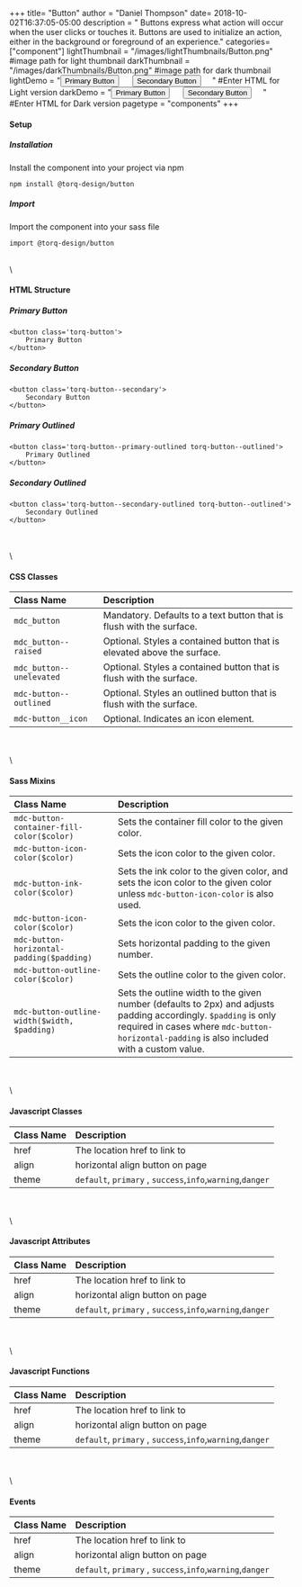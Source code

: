 +++
title= "Button"
author = "Daniel Thompson"
date= 2018-10-02T16:37:05-05:00
description = " Buttons express what action will occur when the user clicks or touches it. Buttons are used to initialize an action, either in the background or foreground of an experience."
categories= ["component"]
lightThumbnail = "/images/lightThumbnails/Button.png"  #image path for light thumbnail
darkThumbnail = "/images/darkThumbnails/Button.png"     #image path for dark thumbnail 
lightDemo = "<button class='torq-button' style ='margin-right:20px;'>Primary Button</button> <button class='torq-button--secondary' style ='margin-right:20px;'>Secondary Button</button>" #Enter HTML for Light version
darkDemo = "<button class='torq-button-dark' style ='margin-right:20px;'>Primary Button</button> <button class='torq-button-dark--secondary' style ='margin-right:20px;'>Secondary Button</button>" #Enter HTML for Dark version
pagetype = "components"
+++



#### Setup

##### Installation
Install the component into your project via npm
    
    npm install @torq-design/button


##### Import
Import the component into your sass file 

    import @torq-design/button

\
\
#### HTML Structure 
##### Primary Button

    <button class='torq-button'>
        Primary Button
    </button>


##### Secondary Button

    <button class='torq-button--secondary'>
        Secondary Button
    </button>


##### Primary Outlined

    <button class='torq-button--primary-outlined torq-button--outlined'>
        Primary Outlined
    </button>


##### Secondary Outlined
    <button class='torq-button--secondary-outlined torq-button--outlined'>
        Secondary Outlined
    </button>
\
\
\



#### CSS Classes

| Class Name |  Description |
|:--|:--|
| `mdc_button`| Mandatory. Defaults to a text button that is flush with the surface. |
| `mdc_button--raised` |  Optional. Styles a contained button that is elevated above the surface. |
| `mdc_button--unelevated`| Optional. Styles a contained button that is flush with the surface. |
| `mdc-button--outlined`| Optional. Styles an outlined button that is flush with the surface. |
| `mdc-button__icon`| Optional. Indicates an icon element.|

\
\
\

#### Sass Mixins

| Class Name |  Description |
|:--|:--|
| `mdc-button-container-fill-color($color)`| Sets the container fill color to the given color.|
| `mdc-button-icon-color($color)`|  Sets the icon color to the given color.|
| `mdc-button-ink-color($color)` | Sets the ink color to the given color, and sets the icon color to the given color unless `mdc-button-icon-color` is also used. |
|`mdc-button-icon-color($color)`|  Sets the icon color to the given color.|
|`mdc-button-horizontal-padding($padding)`|  Sets horizontal padding to the given number.|
|`mdc-button-outline-color($color)`|  Sets the outline color to the given color.|
|`mdc-button-outline-width($width, $padding)`|  Sets the outline width to the given number (defaults to 2px) and adjusts padding accordingly. `$padding` is only required in cases where `mdc-button-horizontal-padding` is also included with a custom value.|


\
\
\

#### Javascript Classes

| Class Name |  Description |
|:--|:--|
| href | The location href to link to |
| align |  horizontal align button on page |
| theme | `default`, `primary` , `success`,`info`,`warning`,`danger` |

\
\
\

#### Javascript Attributes

| Class Name |  Description |
|:--|:--|
| href | The location href to link to |
| align |  horizontal align button on page |
| theme | `default`, `primary` , `success`,`info`,`warning`,`danger` |

\
\
\

#### Javascript Functions

| Class Name |  Description |
|:--|:--|
| href | The location href to link to |
| align |  horizontal align button on page |
| theme | `default`, `primary` , `success`,`info`,`warning`,`danger` |

\
\
\

#### Events
| Class Name |  Description |
|:--|:--|
| href | The location href to link to |
| align |  horizontal align button on page |
| theme | `default`, `primary` , `success`,`info`,`warning`,`danger` |